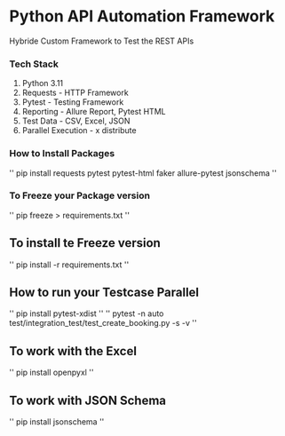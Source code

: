 # Python API Automation Framework

Hybride Custom Framework to Test the REST APIs


### Tech Stack
1. Python 3.11
2. Requests - HTTP Framework
3. Pytest - Testing Framework
4. Reporting - Allure Report, Pytest HTML
5. Test Data - CSV, Excel, JSON
6. Parallel Execution - x distribute



### How to Install Packages
'' pip install requests pytest pytest-html faker allure-pytest jsonschema ''


### To Freeze your Package version
'' pip freeze > requirements.txt ''

## To install te Freeze version 
'' pip install -r requirements.txt ''

## How to run your Testcase Parallel ##
'' pip install pytest-xdist ''
'' pytest -n auto test/integration_test/test_create_booking.py -s -v ''

## To work with the Excel ##
'' pip install openpyxl ''

## To work with JSON Schema ##
'' pip install jsonschema ''